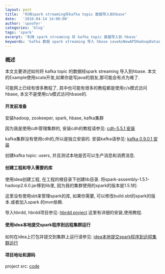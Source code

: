 ```yaml
---
layout: post
title:  "利用spark streaming将kafka topic 数据导入到hbase"
date:   '2016-04-14 14:00:00'
author: 'spoofer'
categories: 'blog'
tags: 'spark'
excerpt: '利用 spark streaming 将 kafka topic 数据导入到 hbase'
keywords: 'kafka 数据 spark streaming 导入 hbase saveAsNewAPIHadoopDataset'
---
```


### 概述

本文主要讲述如何将 kafka topic 的数据经spark streaming 导入到hbase. 本文的Example使用scala开发,如果你是写java的朋友,那可能会有点为难了.

可能网上已经有很多教程了, 其中也可能有很多的教程都是使用c/s模式访问hbase, 本文不是使用c/s模式访问hbase的.

<!--more-->

#### 开发前准备

安装hadoop, zookeeper, spark, hbase, kafka集群

因为我是使用cdh管理集群的, 安装cdh的教程请参见: [cdh-5.5.1 安装](http://www.spoofer.top/2016/03/04/centos6-install-cdh)

kafka集群没有使用cdh的,所以是独立安装的. 安装kafka请参见: [kafka 0.9.0.1 安装](http://www.spoofer.top/2016/04/08/kafka-%E5%88%86%E5%B8%83%E5%BC%8F-install)

创建kafka topic: users, 并且测试本地是否可以生产消息和消费消息.


#### 创建工程和导入需要的库

使用idea创建工程, 在工程的根目录下创建lib目录. 将spark-assembly-1.5.1-hadoop2.6.0.jar移到lib里, 因为我的集群使用的spark的版本是1.5.1的.

这里没有使用sbt来管理spark的库, 如果你需要, 可以修改build.sbt的spark的版本.或者加入spark 的mvn依赖.

导入hbrdd, hbrdd项目参见: [hbrdd project](https://github.com/TopSpoofer/hbrdd)
这里有详细的安装,使用教程.


#### 使用idea本地提交spark程序到远程集群运行

如何在idea上打包并提交到集群上运行请参见: [idea本地提交spark程序到远程集群运行](http://www.spoofer.top/2016/03/16/intellij%E8%BF%9C%E7%A8%8B%E6%8F%90%E4%BA%A4%E4%BB%BB%E5%8A%A1%E5%88%B0spark%E9%9B%86%E7%BE%A4)


#### 项目地址和源码

project src: [code](https://github.com/TopSpoofer/kafka-spark-streaming-to-hbase)
